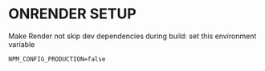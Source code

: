 # ONRENDER SETUP

Make Render not skip dev dependencies during build: set this environment variable
```
NPM_CONFIG_PRODUCTION=false
```